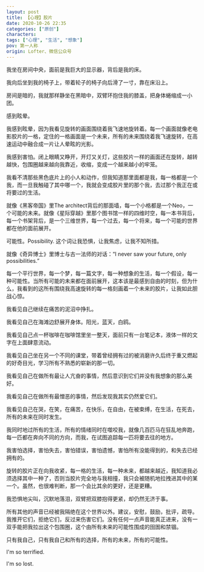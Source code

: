 ```yaml
---
layout: post
title: 【心理】胶片
date: 2020-10-26 22:35
categories: ["原创"]
characters: 
tags: ["心理", "生活", "想象"]
pov: 第一人称
origin: Lofter、微信公众号
---
```


我坐在房间中央，面前是我巨大的显示器，背后是我的床。

我向后坐到我的椅子上，带着轮子的椅子向后滑了一寸，靠在床沿上。

房间是暗的，我就那样静坐在黑暗中，双臂环抱住我的膝盖，把身体蜷缩成一小团。

感到眩晕。

我感到眩晕，因为我看见旋转的画面围绕着我飞速地旋转着。每一个画面就像老电影胶片的一格，定住的一格画面是一个未来，所有的未来围绕着我飞速旋转，在高速运动中融合成一片让人晕眩的光影。

我感到害怕。闭上眼睛又睁开，开灯又关灯，这些胶片一样的画面还在旋转，越转越快，包围圈越来越向我靠近，收缩，变成一个越来越小的牢笼。

我看不清那些黑色底片上的小人和动作，但我知道那里面都是我，每一格都是一个我，而一旦我触碰了其中哪一个，我就会变成胶片里的那个我，去过那个我正在或将要过的生活。

就像《黑客帝国》里The architect背后的那面墙，每一个小格都是一个Neo，一个可能的未来。就像《星际穿越》里那个图书馆一样的四维时空，每一本书背后，每一个书架背后，是一个三维世界，每一个过去，每一个将来，每一个可能的世界都在他的面前展开。

可能性。Possibility. 这个词让我恐惧，让我焦虑，让我不知所措。

就像《奇异博士》里博士与古一法师的对话：“I never saw your future, only possibilities.”

每一个平行世界，每一个梦，每一篇文字，每一种想象的生活，每一个假设，每一种可能性。当所有可能的未来都在面前展开，这本该是最感到自由的时刻，但为什么，我看到的这所有围绕我高速旋转的每一格刻画着一个未来的胶片，让我如此胆战心惊。

我看见自己继续在痛苦的泥沼中挣扎。

我看见自己在海滩边舒展开身体。阳光，蓝天，白鸥。

我看见自己点一杯咖啡在咖啡馆里坐一整天，面前只有一台笔记本，液体一样的文字在上面肆意流动。

我看见自己坐在另一个不同的课堂，带着曾经拥有过的被消磨许久后终于重又燃起的好奇目光，学习所有不熟悉的崭新的那一切。

我看见自己在做所有最让人亢奋的事情，然后意识到它们并没有我想象的那么美好。

我看见自己在做所有最憎恶的事情，然后发现我其实仍然爱它们。

我看见自己在哭，在笑，在痛苦，在快乐，在自由，在被束缚，在生活，在死去，所有的未来在同时发生。

我同时地过所有的生活，所有的情绪同时在噬咬我，就像几百匹马在狂乱地奔跑，每一匹都在奔向不同的方向，而我，在试图追踪每一匹将要去往的地方。

我害怕选择，害怕失去，害怕错误，害怕遗憾，害怕所有没能得到的，和失去已经拥有的。

旋转的胶片正在向我收紧，每一格的生活，每一种未来，都越来越近，我知道我必须选择其中一种了，否则当胶片完全地与我相撞，我只会被随机地拉拽进其中的某一个。虽然，也很难判断，那一个会比其余的更好，还是更糟。

我恐惧地尖叫，沉默地落泪，双臂把双膝抱得更紧，却仍然无济于事。

所有其他的声音已经被我隔绝在这个世界以外。建议，安慰，鼓励，批评，疏导。我推开它们，拒绝它们，反过来伤害它们。没有任何一点声音能真正进来，没有一双手能把我拉出这个包围圈，这个由所有未来的可能性围成的囹圄和禁锢。

只有我自己，只有我自己和所有的选择，所有的未来，所有的可能性。

I'm so terrified.

I'm so lost.
